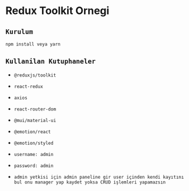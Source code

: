 # Redux Toolkit Ornegi

## `Kurulum`

```
npm install veya yarn
```

## `Kullanilan Kutuphaneler`

- `@reduxjs/toolkit`
- `react-redux`
- `axios`
- `react-router-dom`
- `@mui/material-ui`
- `@emotion/react`
- `@emotion/styled`

- `username: admin`
- `password: admin`

- `admin yetkisi için admin paneline gir user içinden kendi kayıtını bul onu manager yap kaydet yoksa CRUD işlemleri yapamazsın`